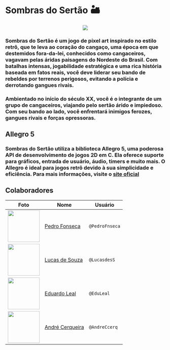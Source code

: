 # Sombras do Sertão 🏜️

<p align="center">
  <img src="https://github.com/user-attachments/assets/ade50115-f14a-4751-9975-c6b44d2e55ee"/>
</p>

### Sombras do Sertão é um jogo de pixel art inspirado no estilo retrô, que te leva ao coração do cangaço, uma época em que destemidos fora-da-lei, conhecidos como cangaceiros, vagavam pelas áridas paisagens do Nordeste do Brasil. Com batalhas intensas, jogabilidade estratégica e uma rica história baseada em fatos reais, você deve liderar seu bando de rebeldes por terrenos perigosos, evitando a polícia e derrotando gangues rivais.

### Ambientado no início do século XX, você é o integrante de um grupo de cangaceiros, viajando pelo sertão árido e impiedoso. Com seu bando ao lado, você enfrentará inimigos ferozes, gangues rivais e forças opressoras.

## Allegro 5
### Sombras do Sertão utiliza a biblioteca Allegro 5, uma poderosa API de desenvolvimento de jogos 2D em C. Ela oferece suporte para gráficos, entrada de usuário, áudio, timers e muito mais. O Allegro é ideal para jogos retrô devido à sua simplicidade e eficiência. Para mais informações, visite o [site oficial](https://liballeg.org/a5docs/5.2.9/)

## Colaboradores

<div align="center">
  
  | Foto | Nome | Usuário |
  |------|------|---------|
  | <img src="https://github.com/PedroFnseca.png?size=100" width="100"> | [Pedro Fonseca](https://github.com/PedroFnseca) | `@PedroFnseca` |
  | <img src="https://github.com/LucasdesS.png?size=100" width="100"> | [Lucas de Souza](https://github.com/LucasdesS) | `@LucasdesS` |
  | <img src="https://github.com/EduLeal.png?size=100" width="100"> | [Eduardo Leal](https://github.com/EduLeal) | `@EduLeal` |
  | <img src="https://github.com/AndreCcerq.png?size=100" width="100"> | [André Cerqueira](https://github.com/AndreCcerq) | `@AndreCcerq` |
  
</div>

